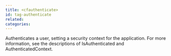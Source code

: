 ```yaml
---
title: <cfauthenticate>
id: tag-authenticate
related:
categories:
---
```


Authenticates a user, setting a security context for the application.
For more information, see the descriptions of IsAuthenticated and AuthenticatedContext.
